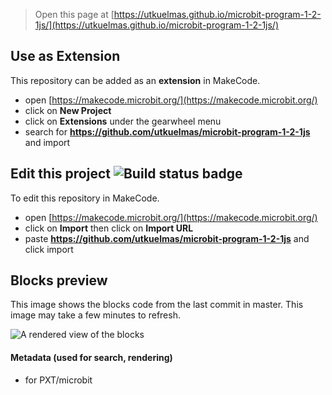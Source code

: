 
> Open this page at [https://utkuelmas.github.io/microbit-program-1-2-1js/](https://utkuelmas.github.io/microbit-program-1-2-1js/)

## Use as Extension

This repository can be added as an **extension** in MakeCode.

* open [https://makecode.microbit.org/](https://makecode.microbit.org/)
* click on **New Project**
* click on **Extensions** under the gearwheel menu
* search for **https://github.com/utkuelmas/microbit-program-1-2-1js** and import

## Edit this project ![Build status badge](https://github.com/utkuelmas/microbit-program-1-2-1js/workflows/MakeCode/badge.svg)

To edit this repository in MakeCode.

* open [https://makecode.microbit.org/](https://makecode.microbit.org/)
* click on **Import** then click on **Import URL**
* paste **https://github.com/utkuelmas/microbit-program-1-2-1js** and click import

## Blocks preview

This image shows the blocks code from the last commit in master.
This image may take a few minutes to refresh.

![A rendered view of the blocks](https://github.com/utkuelmas/microbit-program-1-2-1js/raw/master/.github/makecode/blocks.png)

#### Metadata (used for search, rendering)

* for PXT/microbit
<script src="https://makecode.com/gh-pages-embed.js"></script><script>makeCodeRender("{{ site.makecode.home_url }}", "{{ site.github.owner_name }}/{{ site.github.repository_name }}");</script>
